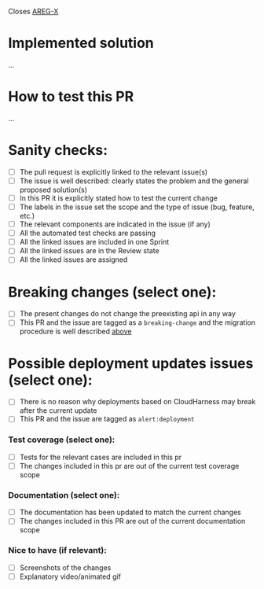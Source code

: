 Closes [AREG-X](https://metacell.atlassian.net/browse/AREG-X)

# Implemented solution

... 

# How to test this PR

...

# Sanity checks:
- [ ] The pull request is explicitly linked to the relevant issue(s)
- [ ] The issue is well described: clearly states the problem and the general proposed solution(s)
- [ ] In this PR it is explicitly stated how to test the current change
- [ ] The labels in the issue set the scope and the type of issue (bug, feature, etc.)
- [ ] The relevant components are indicated in the issue (if any)
- [ ] All the automated test checks are passing
- [ ] All the linked issues are included in one Sprint
- [ ] All the linked issues are in the Review state
- [ ] All the linked issues are assigned

# Breaking changes (select one):
- [ ] The present changes do not change the preexisting api in any way
- [ ] This PR and the issue are tagged as a `breaking-change` and the migration procedure is well described [above](#implemented-solution)

# Possible deployment updates issues (select one):
- [ ] There is no reason why deployments based on CloudHarness may break after the current update
- [ ] This PR and the issue are tagged as `alert:deployment`

### Test coverage (select one):
- [ ] Tests for the relevant cases are included in this pr
- [ ] The changes included in this pr are out of the current test coverage scope

### Documentation (select one):
- [ ] The documentation has been updated to match the current changes
- [ ] The changes included in this PR are out of the current documentation scope

### Nice to have (if relevant):
- [ ] Screenshots of the changes
- [ ] Explanatory video/animated gif
